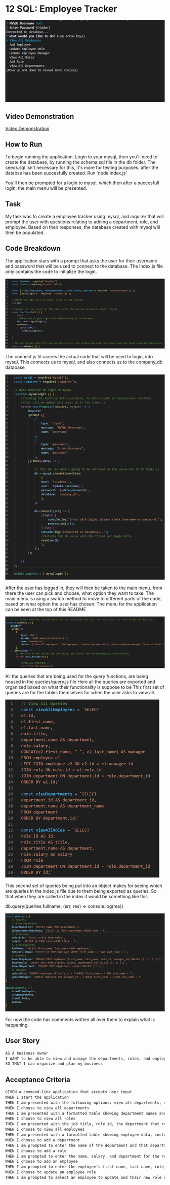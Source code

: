 # 12 SQL: Employee Tracker
![Employee Tracker](./images/employee-tracker.PNG)

## Video Demonstration

[Video Demonstration](https://drive.google.com/file/d/1wcbc-mJIQpUQTKJeY6ovEXMhu9vWCy1W/view)

## How to Run

To begin running the application. Login to your mysql, then you'll need to create the database, by running the schema.sql file in the db folder.
The seeds.sql isn't necessary for this, it's more for testing purposes.
after the databse has been succesfully created.
Run 'node index.js'

You'll then be prompted for a login to mysql, which then after a succesfull login, the main menu will be presented.

## Task

My task was to create a employee tracker using mysql, and inquirer that will prompt the user with questions relating to adding a department, role, and employee. Based
on their responses, the database created with mysql will then be populated.

## Code Breakdown

The application stars with a prompt that asks the user for their username and password that will be used to connect to the database.
The index.js file only contains the code to initialize the login.

![login](./images/login-init.PNG)

The connect.js fil carries the actual code that will be used to login, into mysql.
This connects us to mysql, and also connects us to the company_db database.

![login code](./images/login-code.PNG)

After the user has logged in, they will then be taken to the main menu. from there the user can pick and choose, what option they want to take.
The main menu is using a switch method to move to different parts of the code, based on what option the user has chosen.
The menu for the application can be seen at the top of this README

![main menu code](./images/main-menu.PNG)

All the queries that are being used for the query functions, are being housed in the queries/query.js file
Here all the queries are exported and organized based on what their functionality is suppose to be
This first set of queries are for the tables themselves for when the user asks to view all.

![view tables](./images/view-tables.PNG)

This second set of queries being put into an object makes for seeing which are queries in the index.js file
due to them being exported as queries. So that when they are called in the index it would be something like this 

db.query(queries.fullname, (err, res) => console.log(res))

![all queries](./images/all-queries.PNG)

For now the code has comments written all over them to explain what is happening.

## User Story

```md
AS A business owner
I WANT to be able to view and manage the departments, roles, and employees in my company
SO THAT I can organize and plan my business
```

## Acceptance Criteria

```md
GIVEN a command-line application that accepts user input
WHEN I start the application
THEN I am presented with the following options: view all departments, view all roles, view all employees, add a department, add a role, add an employee, and update an employee role
WHEN I choose to view all departments
THEN I am presented with a formatted table showing department names and department ids
WHEN I choose to view all roles
THEN I am presented with the job title, role id, the department that role belongs to, and the salary for that role
WHEN I choose to view all employees
THEN I am presented with a formatted table showing employee data, including employee ids, first names, last names, job titles, departments, salaries, and managers that the employees report to
WHEN I choose to add a department
THEN I am prompted to enter the name of the department and that department is added to the database
WHEN I choose to add a role
THEN I am prompted to enter the name, salary, and department for the role and that role is added to the database
WHEN I choose to add an employee
THEN I am prompted to enter the employee’s first name, last name, role, and manager, and that employee is added to the database
WHEN I choose to update an employee role
THEN I am prompted to select an employee to update and their new role and this information is updated in the database 
```